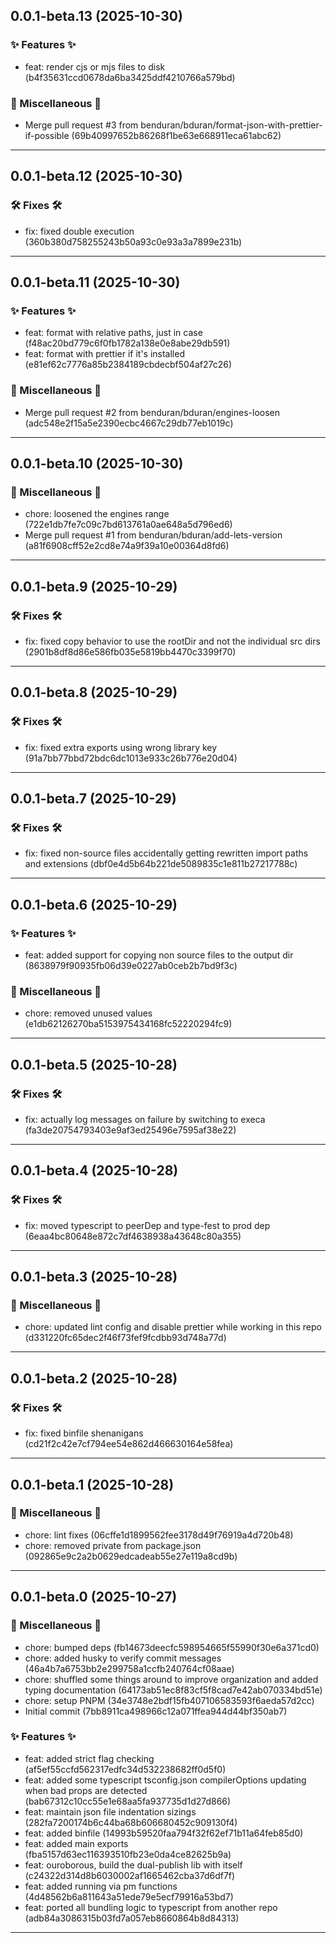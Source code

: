 ## 0.0.1-beta.13 (2025-10-30)

### ✨ Features ✨

- feat: render cjs or mjs files to disk (b4f35631ccd0678da6ba3425ddf4210766a579bd)



### 🔀 Miscellaneous 🔀

- Merge pull request #3 from benduran/bduran/format-json-with-prettier-if-possible (69b40997652b86268f1be63e668911eca61abc62)

---

## 0.0.1-beta.12 (2025-10-30)

### 🛠️ Fixes 🛠️

- fix: fixed double execution (360b380d758255243b50a93c0e93a3a7899e231b)

---

## 0.0.1-beta.11 (2025-10-30)

### ✨ Features ✨

- feat: format with relative paths, just in case (f48ac20bd779c6f0fb1782a138e0e8abe29db591)
- feat: format with prettier if it's installed (e81ef62c7776a85b2384189cbdecbf504af27c26)



### 🔀 Miscellaneous 🔀

- Merge pull request #2 from benduran/bduran/engines-loosen (adc548e2f15a5e2390ecbc4667c29db77eb1019c)

---

## 0.0.1-beta.10 (2025-10-30)

### 🔀 Miscellaneous 🔀

- chore: loosened the engines range (722e1db7fe7c09c7bd613761a0ae648a5d796ed6)
- Merge pull request #1 from benduran/bduran/add-lets-version (a81f6908cff52e2cd8e74a9f39a10e00364d8fd6)

---

## 0.0.1-beta.9 (2025-10-29)

### 🛠️ Fixes 🛠️

- fix: fixed copy behavior to use the rootDir and not the individual src dirs (2901b8df8d86e586fb035e5819bb4470c3399f70)

---

## 0.0.1-beta.8 (2025-10-29)

### 🛠️ Fixes 🛠️

- fix: fixed extra exports using wrong library key (91a7bb77bbd72bdc6dc1013e933c26b776e20d04)

---

## 0.0.1-beta.7 (2025-10-29)

### 🛠️ Fixes 🛠️

- fix: fixed non-source files accidentally getting rewritten import paths and extensions (dbf0e4d5b64b221de5089835c1e811b27217788c)

---

## 0.0.1-beta.6 (2025-10-29)

### ✨ Features ✨

- feat: added support for copying non source files to the output dir (8638979f90935fb06d39e0227ab0ceb2b7bd9f3c)



### 🔀 Miscellaneous 🔀

- chore: removed unused values (e1db62126270ba5153975434168fc52220294fc9)

---

## 0.0.1-beta.5 (2025-10-28)

### 🛠️ Fixes 🛠️

- fix: actually log messages on failure by switching to execa (fa3de20754793403e9af3ed25496e7595af38e22)

---

## 0.0.1-beta.4 (2025-10-28)

### 🛠️ Fixes 🛠️

- fix: moved typescript to peerDep and type-fest to prod dep (6eaa4bc80648e872c7df4638938a43648c80a355)

---

## 0.0.1-beta.3 (2025-10-28)

### 🔀 Miscellaneous 🔀

- chore: updated lint config and disable prettier while working in this repo (d331220fc65dec2f46f73fef9fcdbb93d748a77d)

---

## 0.0.1-beta.2 (2025-10-28)

### 🛠️ Fixes 🛠️

- fix: fixed binfile shenanigans (cd21f2c42e7cf794ee54e862d466630164e58fea)

---

## 0.0.1-beta.1 (2025-10-28)

### 🔀 Miscellaneous 🔀

- chore: lint fixes (06cffe1d1899562fee3178d49f76919a4d720b48)
- chore: removed private from package.json (092865e9c2a2b0629edcadeab55e27e119a8cd9b)

---

## 0.0.1-beta.0 (2025-10-27)

### 🔀 Miscellaneous 🔀

- chore: bumped deps (fb14673deecfc598954665f55990f30e6a371cd0)
- chore: added husky to verify commit messages (46a4b7a6753bb2e299758a1ccfb240764cf08aae)
- chore: shuffled some things around to improve organization and added typing documentation (64173ab51ec8f83cf5f8cad7e42ab070334bd51e)
- chore: setup PNPM (34e3748e2bdf15fb407106583593f6aeda57d2cc)
- Initial commit (7bb8911ca498966c12a071ffea944d44bf350ab7)



### ✨ Features ✨

- feat: added strict flag checking (af5ef55ccfd562317edfc34d532238682ff0d5f0)
- feat: added some typescript tsconfig.json compilerOptions updating when bad props are detected (bab67312c10cc55e1e68aa5fa937735d1d27d866)
- feat: maintain json file indentation sizings (282fa7200174b6c44ba68b606680452c909130f4)
- feat: added binfile (14993b59520faa794f32f62ef71b11a64feb85d0)
- feat: added main exports (fba5157d63ec116393510fb23e0da4ce82625b9a)
- feat: ouroborous, build the dual-publish lib with itself (c24322d314d8b6030002af1665462cba37d6df7f)
- feat: added running via pm functions (4d48562b6a811643a51ede79e5ecf79916a53bd7)
- feat: ported all bundling logic to typescript from another repo (adb84a3086315b03fd7a057eb8660864b8d84313)

---

